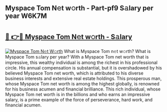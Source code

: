 ## Myspace Tom N𝚎t w𝚘rth - Part-pf9 S𝚊lary per year W6K7M

# <h2><a href="http://gc36k4.nevu.top/?p=Myspace+Tom">🔗 👉🔴 Myspace Tom N𝚎t w𝚘rth - S𝚊lary</a></h2>

[![Myspace Tom N𝚎t W𝚘rth](https://i.imgur.com/Oavwk0R.jpeg)](http://gc36k4.nevu.top/?p=Myspace+Tom)
What is Myspace Tom n𝚎t w𝚘rth? What is Myspace Tom s𝚊lary per year?
With a Myspace Tom net worth that is impressive, this wealthy individual is among the richest in his professional circle. His annual compensation is substantial, but it is overshadowed by his believed Myspace Tom net worth, which is attributed to his diverse business interests and extensive real estate holdings. This prosperous man, whose Myspace Tom net worth is among the highest globally, is renowned for his business acumen and financial brilliance. This rich individual, whose Myspace Tom net worth is in the billions and who earns an impressive salary, is a prime example of the force of perseverance, hard work, and financial acumen.

